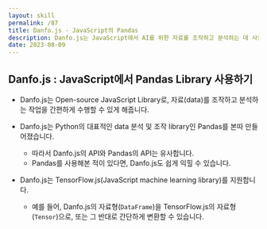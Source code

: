 ```yaml
---
layout: skill
permalink: /87
title: Danfo.js - JavaScript의 Pandas
description: Danfo.js는 JavaScript에서 AI를 위한 자료를 조작하고 분석하는 데 사용됩니다.
date: 2023-08-09
---
```



## Danfo.js : JavaScript에서 Pandas Library 사용하기

- Danfo.js는 Open-source JavaScript Library로, 자료(data)를 조작하고 분석하는 작업을 간편하게 수행할 수 있게 해줍니다.

- Danfo.js는 Python의 대표적인 data 분석 및 조작 library인 Pandas를 본따 만들어졌습니다.
    - 따라서 Danfo.js의 API와 Pandas의 API는 유사합니다.
    - Pandas를 사용해본 적이 있다면, Danfo.js도 쉽게 익힐 수 있습니다.

- Danfo.js는 TensorFlow.js(JavaScript machine learning library)를 지원합니다.
    - 예를 들어, Danfo.js의 자료형(`DataFrame`)을 TensorFlow.js의 자료형(`Tensor`)으로, 또는 그 반대로 간단하게 변환할 수 있습니다.


